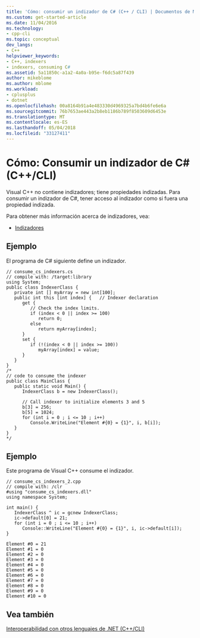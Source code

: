 ```yaml
---
title: 'Cómo: consumir un indizador de C# (C++ / CLI) | Documentos de Microsoft'
ms.custom: get-started-article
ms.date: 11/04/2016
ms.technology:
- cpp-cli
ms.topic: conceptual
dev_langs:
- C++
helpviewer_keywords:
- C++, indexers
- indexers, consuming C#
ms.assetid: 5a11850c-a1a2-4a0a-b95e-f6dc5a87f439
author: mikeblome
ms.author: mblome
ms.workload:
- cplusplus
- dotnet
ms.openlocfilehash: 00a8164b91a4e483330d4969325a7bd4b6fe6e6a
ms.sourcegitcommit: 76b7653ae443a2b8eb1186b789f8503609d6453e
ms.translationtype: MT
ms.contentlocale: es-ES
ms.lasthandoff: 05/04/2018
ms.locfileid: "33127411"
---
```

# <a name="how-to-consume-a-c-indexer-ccli"></a>Cómo: Consumir un indizador de C# (C++/CLI)
Visual C++ no contiene indizadores; tiene propiedades indizadas. Para consumir un indizador de C#, tener acceso al indizador como si fuera una propiedad indizada.  
  
 Para obtener más información acerca de indizadores, vea:  
  
-   [Indizadores](/dotnet/csharp/programming-guide/indexers/index)  
  
## <a name="example"></a>Ejemplo  
 El programa de C# siguiente define un indizador.  
  
```  
// consume_cs_indexers.cs  
// compile with: /target:library  
using System;  
public class IndexerClass {  
   private int [] myArray = new int[100];   
   public int this [int index] {   // Indexer declaration  
      get {  
         // Check the index limits.  
         if (index < 0 || index >= 100)  
            return 0;  
         else  
            return myArray[index];  
      }  
      set {  
         if (!(index < 0 || index >= 100))  
            myArray[index] = value;  
      }  
   }  
}  
/*  
// code to consume the indexer  
public class MainClass {  
   public static void Main() {  
      IndexerClass b = new IndexerClass();  
  
      // Call indexer to initialize elements 3 and 5  
      b[3] = 256;  
      b[5] = 1024;  
      for (int i = 0 ; i <= 10 ; i++)   
         Console.WriteLine("Element #{0} = {1}", i, b[i]);  
   }  
}  
*/  
```  
  
## <a name="example"></a>Ejemplo  
 Este programa de Visual C++ consume el indizador.  
  
```  
// consume_cs_indexers_2.cpp  
// compile with: /clr  
#using "consume_cs_indexers.dll"  
using namespace System;  
  
int main() {  
   IndexerClass ^ ic = gcnew IndexerClass;  
   ic->default[0] = 21;  
   for (int i = 0 ; i <= 10 ; i++)  
      Console::WriteLine("Element #{0} = {1}", i, ic->default[i]);  
}  
```  
  
```Output  
Element #0 = 21  
Element #1 = 0  
Element #2 = 0  
Element #3 = 0  
Element #4 = 0  
Element #5 = 0  
Element #6 = 0  
Element #7 = 0  
Element #8 = 0  
Element #9 = 0  
Element #10 = 0  
```  
  
## <a name="see-also"></a>Vea también  
 [Interoperabilidad con otros lenguajes de .NET (C++/CLI)](../dotnet/interoperability-with-other-dotnet-languages-cpp-cli.md)